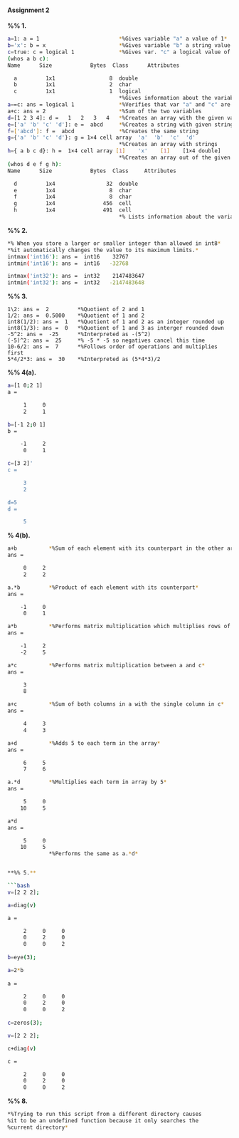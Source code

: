 #### Assignment 2  
**%% 1.**
```bash 
a=1: a = 1                         *%Gives variable "a" a value of 1*
b='x': b = x                       *%Gives variable "b" a string value of 'x'*
c=true: c = logical 1              *%Gives var. "c" a logical value of 1*
(whos a b c):
Name      Size            Bytes  Class      Attributes

  a         1x1                 8  double               
  b         1x1                 2  char                 
  c         1x1                 1  logical
                                   *%Gives information about the variables*
a==c: ans = logical 1              *%Verifies that var "a" and "c" are equal
a+c: ans = 2                       *%Sum of the two variables
d=[1 2 3 4]: d =   1   2   3   4   *%Creates an array with the given values
e=['a' 'b' 'c' 'd']: e =  abcd     *%Creates a string with given strings
f=['abcd']: f =  abcd              *%Creates the same string
g={'a' 'b' 'c' 'd'}: g = 1×4 cell array  'a'  'b'  'c'  'd'
                                   *%Creates an array with strings
h={ a b c d}: h =  1×4 cell array [1]    'x'    [1]    [1×4 double]
                                   *%Creates an array out of the given variables
(whos d e f g h):
Name      Size            Bytes  Class     Attributes

  d         1x4                32  double              
  e         1x4                 8  char                
  f         1x4                 8  char                
  g         1x4               456  cell                
  h         1x4               491  cell                
                                   *% Lists information about the variables
```

**%% 2.**
```bash
*% When you store a larger or smaller integer than allowed in int8*
*%it automatically changes the value to its maximum limits.*
intmax('int16'): ans =  int16    32767
intmin('int16'): ans =  int16   -32768

intmax('int32'): ans =  int32    2147483647
intmin('int32'): ans =  int32   -2147483648
```

**%% 3.**
```
1\2: ans =  2         *%Quotient of 2 and 1
1/2: ans =  0.5000    *%Quotient of 1 and 2
int8(1/2): ans =  1   *%Quotient of 1 and 2 as an integer rounded up
int8(1/3): ans =  0   *%Quotient of 1 and 3 as interger rounded down
-5^2: ans =  -25      *%Interpreted as -(5^2)
(-5)^2: ans =  25     *% -5 * -5 so negatives cancel this time
10-6/2: ans =  7      *%Follows order of operations and multiplies first
5*4/2*3: ans =  30    *%Interpreted as (5*4*3)/2
```

**%% 4(a).**
```bash
a=[1 0;2 1]
a =

     1     0
     2     1

b=[-1 2;0 1]
b =

    -1     2
     0     1

c=[3 2]'
c =

     3
     2

d=5
d =

     5
```

**% 4(b).**
```bash
a+b          *%Sum of each element with its counterpart in the other array*
ans =

     0     2
     2     2

a.*b         *%Product of each element with its counterpart*
ans = 

    -1     0
     0     1

a*b          *%Performs matrix multiplication which multiplies rows of a with columns of b*
ans =              

    -1     2
    -2     5

a*c          *%Performs matrix multiplication between a and c*
ans =

     3
     8

a+c          *%Sum of both columns in a with the single column in c*
ans =

     4     3
     4     3

a+d          *%Adds 5 to each term in the array*
ans =

     6     5
     7     6

a.*d         *%Multiplies each term in array by 5*
ans =

     5     0
    10     5

a*d
ans = 

     5     0
    10     5
             *%Performs the same as a.*d*


**%% 5.**  

```bash
v=[2 2 2];

a=diag(v)

a =

     2     0     0
     0     2     0
     0     0     2
     
b=eye(3);

a=2*b
     
a =

     2     0     0
     0     2     0
     0     0     2
     
c=zeros(3);

v=[2 2 2];

c+diag(v)

c = 

     2     0     0
     0     2     0
     0     0     2
```

**%% 8.**
```bash
*%Trying to run this script from a different directory causes
%it to be an undefined function because it only searches the 
%current directory*
```

